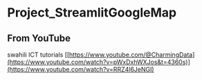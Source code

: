 # Project_StreamlitGoogleMap

## From YouTube



swahili ICT tutorials
[[https://www.youtube.com/@CharmingData](https://www.youtube.com/watch?v=pWxDxhWXJos&t=4360s)](https://www.youtube.com/watch?v=RRZ4l6JeNGI)
